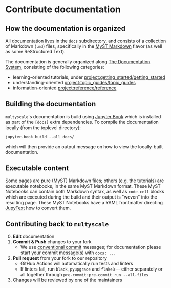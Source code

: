 # Contribute documentation

## How the documentation is organized
All documentation lives in the `docs` subdirectory,
and consists of a collection of Markdown (`.md`) files,
specifically in the [MyST Markdown](https://jupyterbook.org/en/stable/content/myst.html) flavor
(as well as some ReStructured Text).

The documentation is generally organized along [The Documentation System](https://documentation.divio.com/),
consisting of the following categories:
- learning-oriented tutorials, under <project:getting_started/getting_started>
- understanding-oriented <project:topic_guides/topic_guides>
- information-oriented <project:reference/reference>


## Building the documentation
`multyscale`'s documentation is build using [Jupyter Book](https://jupyterbook.org/en/stable/intro.html)
which is installed as part of the `[docs]` extra dependencies.
To compile the documentation locally (from the toplevel directory):
```
jupyter-book build --all docs/
```
which will then provide an output message on how to view the locally-built documentation.

## Executable content
Some pages are pure (MyST) Markdown files;
others (e.g. the tutorials) are executable notebooks, in the same MyST Markdown format.
These MyST Notebooks can contain both Markdown syntax,
as well as `code-cell` blocks which are executed during the build
and their output is "woven" into the resulting page.
These MyST Notebooks have a YAML frontmatter
directing [JupyText](https://jupytext.readthedocs.io/en/latest/)
how to convert them.

## Contributing back to `multyscale`

0. **Edit** documentation
1. **Commit & Push** changes to your fork
    - We use [conventional commit](https://www.conventionalcommits.org/en/v1.0.0/) messages;
    for documentation please start your commit message(s) with `docs: ...`
2. **Pull request** from your fork to our repository
    - GitHub Actions will automatically run tests and linters
    - If linters fail, run `black`, `pyupgrade` and `flake8` --
      either separately or all together through `pre-commit`:
      `pre-commit run --all-files`
3. Changes will be reviewed by one of the maintainers